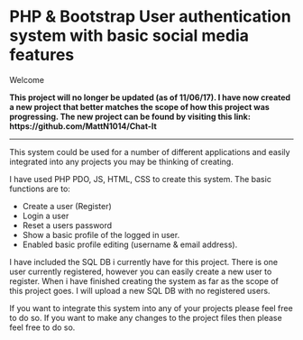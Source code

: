 # PHP & Bootstrap User authentication system with basic social media features

Welcome 

<strong>
This project will no longer be updated (as of 11/06/17).  I have now created a new project that better matches the scope of how this project was progressing.  The new project can be found by visiting this link: https://github.com/MattN1014/Chat-It
</strong>

<hr>


This system could be used for a number of different applications and easily integrated into any projects you may be thinking of creating.  

I have used PHP PDO, JS, HTML, CSS to create this system.  The basic functions are to: 
<ul>
<li>Create a user (Register)</li>
<li>Login a user</li> 
<li>Reset a users password</li> 
<li>Show a basic profile of the logged in user.</li>  
<li>Enabled basic profile editing (username & email address).</li>
</ul>

 
I have included the SQL DB i currently have for this project.  There is one user currently registered, however you can easily create a new user to register.  When i have finished creating the system as far as the scope of this project goes.  I will upload a new SQL DB with no registered users. 

If you want to integrate this system into any of your projects please feel free to do so.  If you want to make any changes to the project files then please feel free to do so.  
 



  
